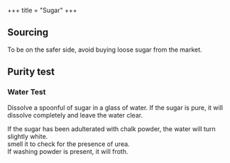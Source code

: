 +++
title = "Sugar"
+++

## Sourcing
To be on the safer side, avoid buying loose sugar from the market.

## Purity test
### Water Test
Dissolve a spoonful of sugar in a glass of water. If the sugar is pure, it will dissolve completely and leave the water clear. 

If the sugar has been adulterated with chalk powder, the water will turn slightly white.  
smell it to check for the presence of urea.  
If washing powder is present, it will froth.  
